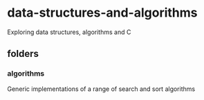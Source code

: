 # data-structures-and-algorithms

Exploring data structures, algorithms and C

## folders

### algorithms

Generic implementations of a range of search and sort algorithms


